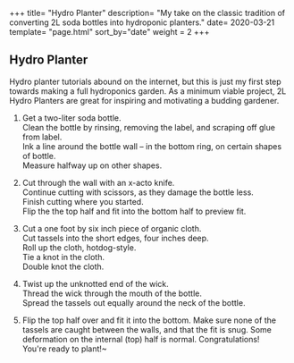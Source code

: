 +++
title= "Hydro Planter"
description= "My take on the classic tradition of converting 2L soda bottles into hydroponic planters."
date= 2020-03-21
template= "page.html"
sort_by="date"
weight = 2
+++

## Hydro Planter
Hydro planter tutorials abound on the internet, but this is just my first step towards making a full hydroponics garden. As a minimum viable project, 2L Hydro Planters are great for inspiring and motivating a budding gardener. 

1.  Get a two-liter soda bottle.  
    Clean the bottle by rinsing, removing the label, and scraping off glue from label.  
    Ink a line around the bottle wall – in the bottom ring, on certain shapes of bottle.  
    Measure halfway up on other shapes.

2.  Cut through the wall with an x-acto knife.  
    Continue cutting with scissors, as they damage the bottle less.  
    Finish cutting where you started.  
    Flip the the top half and fit into the bottom half to preview fit.

3.  Cut a one foot by six inch piece of organic cloth.  
    Cut tassels into the short edges, four inches deep.  
    Roll up the cloth, hotdog-style.  
    Tie a knot in the cloth.  
    Double knot the cloth.  

4.  Twist up the unknotted end of the wick.  
    Thread the wick through the mouth of the bottle.  
    Spread the tassels out equally around the neck of the bottle.

5.  Flip the top half over and fit it into the bottom. Make sure none of the tassels are caught between the walls, and that the fit is snug. Some deformation on the internal (top) half is normal. Congratulations!  
    You're ready to plant!~

